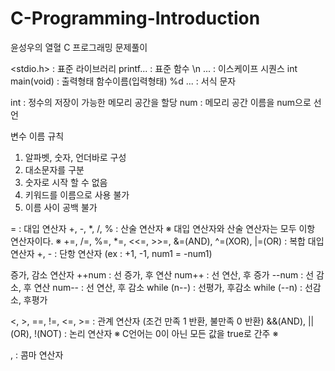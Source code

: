 # C-Programming-Introduction
윤성우의 열혈 C 프로그래밍 문제풀이

<stdio.h> : 표준 라이브러리
printf... : 표준 함수
\n ... : 이스케이프 시퀀스
int main(void) : 출력형태 함수이름(입력형태)
%d ... : 서식 문자

int : 정수의 저장이 가능한 메모리 공간을 할당
num : 메모리 공간 이름을 num으로 선언

변수 이름 규칙
1. 알파벳, 숫자, 언더바로 구성
2. 대소문자를 구분
3. 숫자로 시작 할 수 없음
4. 키워드를 이름으로 사용 불가
5. 이름 사이 공백 불가

= : 대입 연산자
+, -, *, /, % : 산술 연산자
※ 대입 연산자와 산술 연산자는 모두 이항 연산자이다. ※
+=, /=, %=, *=, <<=, >>=, &=(AND), ^=(XOR), |=(OR) : 복합 대입 연산자
+, - : 단항 연산자 (ex : +1, -1, num1 = -num1)

증가, 감소 연산자
++num : 선 증가, 후 연산
num++ : 선 연산, 후 증가
--num : 선 감소, 후 연산
num-- : 선 연산, 후 감소 
while (n--) : 선평가, 후감소
while (--n) : 선감소, 후평가

<, >, ==, !=, <=, >= : 관계 연산자 (조건 만족 1 반환, 불만족 0 반환)
&&(AND), ||(OR), !(NOT) : 논리 연산자
※ C언어는 0이 아닌 모든 값을 true로 간주 ※

, : 콤마 연산자